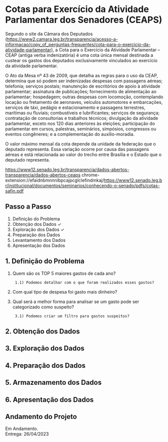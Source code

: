 # Cotas para Exercício da Atividade Parlamentar dos Senadores (CEAPS)
Segundo o site da Câmara dos Deputados (https://www2.camara.leg.br/transparencia/acesso-a-informacao/copy_of_perguntas-frequentes/cota-para-o-exercicio-da-atividade-parlamentar), a Cota para o Exercício da Atividade Parlamentar – CEAP (antiga verba indenizatória) é uma cota única mensal destinada a custear os gastos dos deputados exclusivamente vinculados ao exercício da atividade parlamentar.

O Ato da Mesa nº 43 de 2009, que detalha as regras para o uso da CEAP, determina que só podem ser indenizadas despesas com passagens aéreas; telefonia; serviços postais; manutenção de escritórios de apoio à atividade parlamentar; assinatura de publicações; fornecimento de alimentação ao parlamentar; hospedagem; outras despesas com locomoção, contemplando locação ou fretamento de aeronaves, veículos automotores e embarcações, serviços de táxi, pedágio e estacionamento e passagens terrestres, marítimas ou fluviais; combustíveis e lubrificantes; serviços de segurança; contratação de consultorias e trabalhos técnicos; divulgação da atividade parlamentar, exceto nos 120 dias anteriores às eleições; participação do parlamentar em cursos, palestras, seminários, simpósios, congressos ou eventos congêneres; e a complementação do auxílio-moradia.

O valor máximo mensal da cota depende da unidade da federação que o deputado representa. Essa variação ocorre por causa das passagens aéreas e está relacionada ao valor do trecho entre Brasília e o Estado que o deputado representa.


https://www12.senado.leg.br/transparencia/dados-abertos-transparencia/dados-abertos-ceaps
chrome-extension://efaidnbmnnnibpcajpcglclefindmkaj/https://www12.senado.leg.br/institucional/documentos/seminarios/conhecendo-o-senado/pdfs/cotas-safin.pdf


## Passo a Passo

1. Definição do Problema
2. Obtenção dos Dados &check;<br>
3. Exploração dos Dados &check;<br>
4. Preparação dos Dados
5. Levantamento dos Dados
6. Apresentação dos Dados

## 1. Definição do Problema
1) Quem são os TOP 5 maiores gastos de cada ano?

        1.1) Podemos detalhar com o que foram realizados esses gastos?

2) Com qual tipo de despesa foi gasto mais dinheiro?

3) Qual será a melhor forma para analisar se um gasto pode ser categorizado como suspeito?

        3.1) Podemos criar um filtro para gastos suspeitos?


## 2. Obtenção dos Dados
## 3. Exploração dos Dados
## 4. Preparação dos Dados
## 5. Armazenamento dos Dados
## 6. Apresentação dos Dados

## Andamento do Projeto
Em Andamento.<br>
Entrega: 26/04/2023

